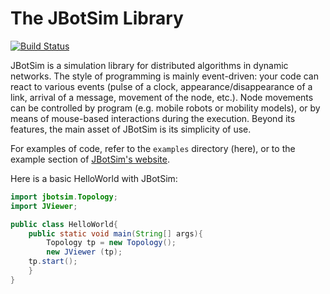 # The JBotSim Library

[![Build Status](https://travis-ci.org/acasteigts/JBotSim.svg?branch=master)](https://travis-ci.org/acasteigts/JBotSim)

JBotSim is a simulation library for distributed algorithms in dynamic
networks. The style of programming is mainly event-driven: your code
can react to various events (pulse of a clock,
appearance/disappearance of a link, arrival of a message, movement of
the node, etc.). Node movements can be controlled by program (e.g.
mobile robots or mobility models), or by means of mouse-based
interactions during the execution. Beyond its features, the main asset
of JBotSim is its simplicity of use.

For examples of code, refer to the `examples` directory (here), or to the example section of [JBotSim's website](http://jbotsim.io).

Here is a basic HelloWorld with JBotSim:

```java
import jbotsim.Topology;
import JViewer;

public class HelloWorld{
    public static void main(String[] args){
        Topology tp = new Topology();
        new JViewer (tp);
	tp.start();
    }
}
```
